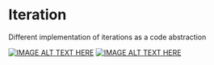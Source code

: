 # Iteration
Different implementation of iterations as a code abstraction

[![IMAGE ALT TEXT HERE](https://img.youtube.com/vi/VBMGnAPfmsY/0.jpg)](https://www.youtube.com/watch?v=/VBMGnAPfmsY)
[![IMAGE ALT TEXT HERE](https://img.youtube.com/vi/lq3b5_UGJas/0.jpg)](https://www.youtube.com/watch?v=lq3b5_UGJas)
